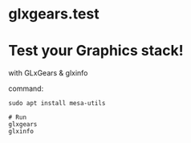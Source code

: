 # glxgears.test
# Test your Graphics stack!
with GLxGears & glxinfo

command:
```
sudo apt install mesa-utils

# Run
glxgears
glxinfo
```
